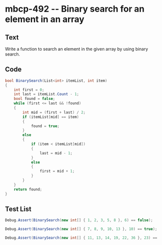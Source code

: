 # mbcp-492 -- Binary search for an element in an array

## Text

Write a function to search an element in the given array by using binary search.

## Code

```csharp
bool BinarySearch(List<int> itemList, int item)
{
    int first = 0;
    int last = itemList.Count - 1;
    bool found = false;
    while (first <= last && !found)
    {
        int mid = (first + last) / 2;
        if (itemList[mid] == item)
        {
            found = true;
        }
        else
        {
            if (item < itemList[mid])
            {
                last = mid - 1;
            }
            else
            {
                first = mid + 1;
            }
        }
    }
    return found;
}
```

## Test List

```csharp
Debug.Assert(BinarySearch(new int[] { 1, 2, 3, 5, 8 }, 6) == false);
```

```csharp
Debug.Assert(BinarySearch(new int[] { 7, 8, 9, 10, 13 }, 10) == true);
```

```csharp
Debug.Assert(BinarySearch(new int[] { 11, 13, 14, 19, 22, 36 }, 23) == false);
```
